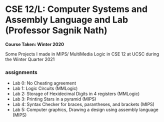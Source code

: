# CSE 12/L: Computer Systems and Assembly Language and Lab (Professor Sagnik Nath)

**Course Taken: Winter 2020**

Some Projects I made in MIPS/ MultiMedia Logic in CSE 12 at UCSC during the Winter Quarter 2021


### assignments

- Lab 0: No Cheating agreement
- Lab 1: Logic Circuits (MMLogic)
- Lab 2: Storage of Hexidecimal Digits in 4 registers (MMLogic)
- Lab 3: Printing Stars in a pyramid (MIPS)
- Lab 4: Syntax Checker for braces, parantheses, and brackets (MIPS)
- Lab 5: Computer graphics, Drawing a design using assembly language (MIPS)
